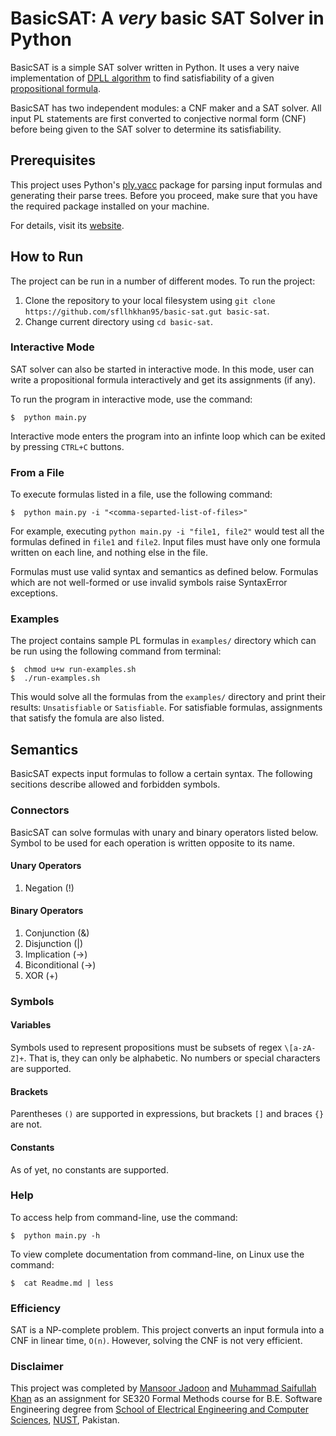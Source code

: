 # BasicSAT: A _very_ basic SAT Solver in Python

BasicSAT is a simple SAT solver written in Python. It uses
a very naive implementation of [DPLL algorithm](https://en.wikipedia.org/wiki/DPLL_algorithm)
to find satisfiability of a given [propositional formula](https://en.wikipedia.org/wiki/Propositional_formula).

BasicSAT has two independent modules: a CNF maker and a SAT solver. All input PL
statements are first converted to conjective normal form (CNF) before
being given to the SAT solver to determine its satisfiability.


## Prerequisites
This project uses Python's [ply.yacc](http://www.dabeaz.com/ply/)
package for parsing input formulas and generating their
parse trees. Before you proceed, make sure that you have the
required package installed on your machine.

For details, visit its [website](http://www.dabeaz.com/ply/).

## How to Run
The project can be run in a number of different modes. To run
the project:
1) Clone the repository to your local filesystem using `git clone https://github.com/sfllhkhan95/basic-sat.gut basic-sat`.
2) Change current directory using `cd basic-sat`.

### Interactive Mode
SAT solver can also be started in interactive mode. In this mode,
user can write a propositional formula interactively and get its
assignments (if any).

To run the program in interactive mode, use the command:
````
$  python main.py
````
Interactive mode enters the program into an infinte loop which can
be exited by pressing `CTRL+C` buttons.

### From a File
To execute formulas listed in a file, use the following command:
````
$  python main.py -i "<comma-separted-list-of-files>"
````

For example, executing `python main.py -i "file1, file2"` would test
all the formulas defined in `file1` and `file2`. Input files must have
only one formula written on each line, and nothing else in the file.

Formulas must use valid syntax and semantics as defined below. Formulas
which are not well-formed or use invalid symbols raise SyntaxError
exceptions.

### Examples
The project contains sample PL formulas in `examples/` directory which
can be run using the following command from terminal:
````
$  chmod u+w run-examples.sh
$  ./run-examples.sh
````
This would solve all the formulas from the `examples/` directory
and print their results: `Unsatisfiable` or `Satisfiable`.
For satisfiable formulas, assignments that satisfy the fomula
are also listed.


## Semantics
BasicSAT expects input formulas to follow a certain syntax. The following
secitions describe allowed and forbidden symbols.

### Connectors
BasicSAT can solve formulas with unary and binary operators listed below.
Symbol to be used for each operation is written opposite to its name.

#### Unary Operators
1) Negation (!)

#### Binary Operators
1) Conjunction (&)
2) Disjunction (|)
3) Implication (->)
4) Biconditional (->)
5) XOR (+)

### Symbols
#### Variables
Symbols used to represent propositions must be subsets of regex `\[a-zA-Z]+`.
That is, they can only be alphabetic. No numbers or special characters are
supported.

#### Brackets
Parentheses `()` are supported in expressions, but brackets `[]` and
braces `{}` are not.

#### Constants
As of yet, no constants are supported.

### Help
To access help from command-line, use the command:
````
$  python main.py -h
````
To view complete documentation from command-line, on Linux use 
the command:
````
$  cat Readme.md | less
````

### Efficiency
SAT is a NP-complete problem. This project converts an input formula into
a CNF in linear time, `O(n)`. However, solving the CNF is not very
efficient.

### Disclaimer
This project was completed by [Mansoor Jadoon](http://github.com/mansoorjadoon)
and [Muhammad Saifullah Khan](http://github.com/sfllhkhan95) as an assignment for
SE320 Formal Methods course for B.E. Software Engineering degree
from [School of Electrical Engineering and Computer Sciences](http://www.seecs.nust.edu.pk),
[NUST](http://www.nust.edu.pk), Pakistan.